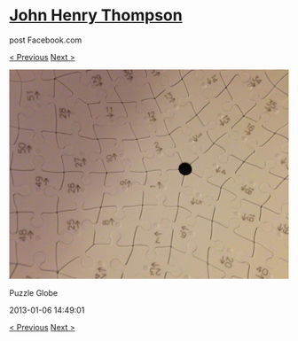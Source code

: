 # [John Henry Thompson](../README.md)
post Facebook.com

[< Previous](2013-01-13-6.md) [Next >](2013-01-06-2.md)

[![](../media/2013-01-06/Puzzle-Globe.jpg)](../README.md)

Puzzle Globe

2013-01-06 14:49:01

[< Previous](2013-01-13-6.md) [Next >](2013-01-06-2.md)